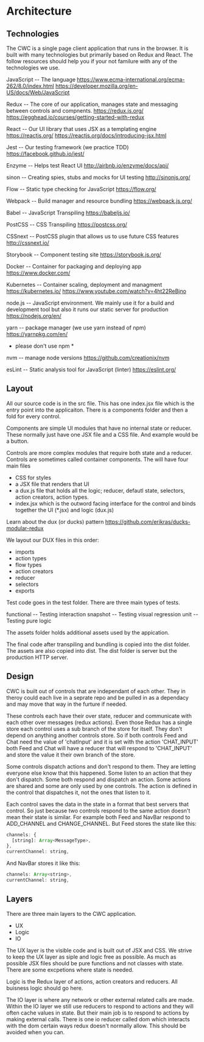 # Architecture

## Technologies

The CWC is a single page client application that runs in the browser.
It is built with many technologies but primarily based on Redux and
React. The follow resources should help you if your not familure with
any of the technologies we use.

JavaScript -- The language
https://www.ecma-international.org/ecma-262/8.0/index.html
https://developer.mozilla.org/en-US/docs/Web/JavaScript

Redux -- The core of our application, manages state and messaging
between controls and compnents.
https://redux.js.org/
https://egghead.io/courses/getting-started-with-redux

React -- Our UI library that uses JSX as a templating engine
https://reactjs.org/
https://reactjs.org/docs/introducing-jsx.html

Jest -- Our testing framework (we practice TDD)
https://facebook.github.io/jest/

Enzyme -- Helps test React UI
http://airbnb.io/enzyme/docs/api/

sinon -- Creating spies, stubs and mocks for UI testing
http://sinonjs.org/

Flow -- Static type checking for JavaScript
https://flow.org/

Webpack -- Build manager and resource bundling
https://webpack.js.org/

Babel -- JavaScript Transpiling
https://babeljs.io/

PostCSS -- CSS Transpiling
https://postcss.org/

CSSnext -- PostCSS plugin that allows us to use future CSS features
http://cssnext.io/

Storybook -- Component testing site
https://storybook.js.org/

Docker -- Container for packaging and deploying app
https://www.docker.com/

Kubernetes -- Container scaling, deployment and managment
https://kubernetes.io/
https://www.youtube.com/watch?v=4ht22ReBjno

node.js -- JavaScript environment. We mainly use it for a build and
development tool but also it runs our static server for production
https://nodejs.org/en/

yarn -- package manager (we use yarn instead of npm)
https://yarnpkg.com/en/
* please don't use npm *

nvm -- manage node versions
https://github.com/creationix/nvm

esLint -- Static analysis tool for JavaScript (linter) 
https://eslint.org/


## Layout

All our source code is in the src file. This has one index.jsx file
which is the entry point into the applicaiton. There is a components
folder and then a fold for every control.

Components are simple UI modules that have no internal state or reducer. These normally just have one JSX file and a CSS file. And example would be a button.

Controls are more complex modules that require both state and a reducer. Controls are sometimes called container components. The will have four main files

- CSS for styles
- a JSX file that renders that UI
- a dux.js file that holds all the logic; reducer, defautl state, selectors, action creators, action types.
- index.jsx which is the outword facing interface for the control and binds together the UI (*.jsx) and logic (dux.js)

Learn about the dux (or ducks) pattern
https://github.com/erikras/ducks-modular-redux

We layout our DUX files in this order:
- imports
- action types
- flow types
- action creators
- reducer
- selectors
- exports

Test code goes in the test folder. There are three main types of tests.

functional -- Testing interaction
snapshot -- Testing visual regression
unit -- Testing pure logic

The assets folder holds additional assets used by the appication.

The final code after transpiling and bundling is copied into the dist folder. The assets are also copied into dist. The dist folder is server but the production HTTP server.

## Design

CWC is built out of controls that are independant of each other. They in theroy could each live in a seprate repo and be pulled in as a dependacy and may move that way in the furture if needed.

These controls each have their over state, reducer and communicate with each other over messages (redux actions). Even those Redux has a single store each control uses a sub branch of the store for itself. They don't depend on anything another controls store. So if both controls Feed and Chat need the value of 'chatInput' and it is set with the action 'CHAT_INPUT' both Feed and Chat will have a reducer that will respond to 'CHAT_INPUT' and store the value it their own branch of the store.

Some controls dispatch actions and don't respond to them. They are letting everyone else know that this happened. Some listen to an action that they don't dispatch. Some both respond and dispatch an action. Some actions are shared and some are only used by one controls. The action is defined in the control that dispatches it, not the ones that listen to it.

Each control saves the data in the state in a format that best servers that control. So just because two controls respond to the same action doesn't mean their state is similar. For example both Feed and NavBar respond to ADD_CHANNEL and CHANGE_CHANNEL. But Feed stores the state like this:

```javascript
channels: {
  [string]: Array<MessageType>,
},
currentChannel: string,
```

And NavBar stores it like this:

```javascript
channels: Array<string>,
currentChannel: string,
```

## Layers

There are three main layers to the CWC application.

- UX
- Logic
- IO

The UX layer is the visible code and is built out of JSX and CSS. We strive to keep the UX layer as siple and logic free as possible. As much as possible JSX files should be pure functions and not classes with state. There are some excpetions where state is needed.

Logic is the Redux layer of actions, action creators and reducers. All buisness logic should go here.

The IO layer is where any network or other external related calls are made. Within the IO layer we still use reducers to respond to actions and they will often cache values in state. But their main job is to respond to actions by making external calls. There is one io reducer called dom which interacts with the dom certain ways redux doesn't normally allow. This should be avoided when you can.